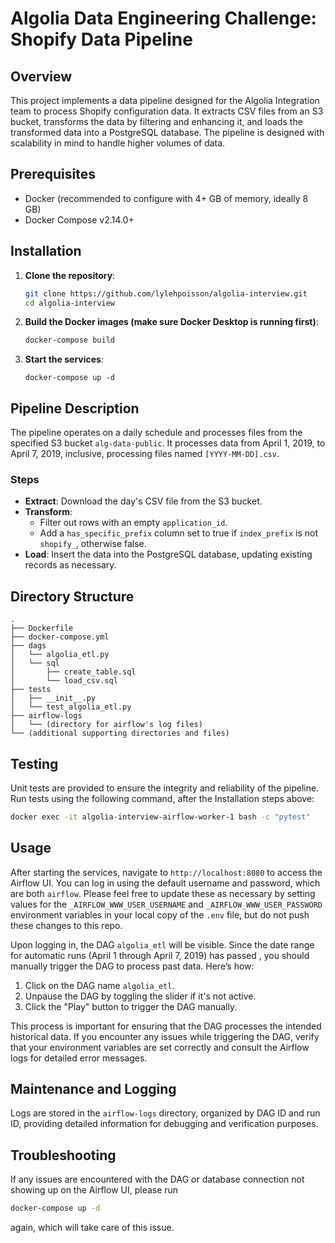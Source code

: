 # Algolia Data Engineering Challenge: Shopify Data Pipeline

## Overview

This project implements a data pipeline designed for the Algolia Integration team to process Shopify configuration data. It extracts CSV files from an S3 bucket, transforms the data by filtering and enhancing it, and loads the transformed data into a PostgreSQL database. The pipeline is designed with scalability in mind to handle higher volumes of data.

## Prerequisites

- Docker (recommended to configure with 4+ GB of memory, ideally 8 GB)
- Docker Compose v2.14.0+

## Installation

1. **Clone the repository**:
   ```bash
   git clone https://github.com/lylehpoisson/algolia-interview.git
   cd algolia-interview
   ```

2. **Build the Docker images (make sure Docker Desktop is running first)**:
    ```bash
    docker-compose build
    ```

3. **Start the services**:
    ```
    docker-compose up -d
    ```

## Pipeline Description

The pipeline operates on a daily schedule and processes files from the specified S3 bucket `alg-data-public`. It processes data from April 1, 2019, to April 7, 2019, inclusive, processing files named `[YYYY-MM-DD].csv`.

### Steps

- **Extract**: Download the day's CSV file from the S3 bucket.
- **Transform**:
  - Filter out rows with an empty `application_id`.
  - Add a `has_specific_prefix` column set to true if `index_prefix` is not `shopify_`, otherwise false.
- **Load**: Insert the data into the PostgreSQL database, updating existing records as necessary.

## Directory Structure

```plaintext
.
├── Dockerfile
├── docker-compose.yml
├── dags
│   └── algolia_etl.py
│   └── sql
│       ├── create_table.sql
│       └── load_csv.sql
├── tests
│   ├── __init__.py
│   └── test_algolia_etl.py
├── airflow-logs
│   └── (directory for airflow's log files)
└── (additional supporting directories and files)
```

## Testing

Unit tests are provided to ensure the integrity and reliability of the pipeline. Run tests using the following command, after the Installation steps above:

```bash
docker exec -it algolia-interview-airflow-worker-1 bash -c "pytest"
```

## Usage

After starting the services, navigate to `http://localhost:8080` to access the Airflow UI. You can log in using the default username and password, which are both `airflow`. Please feel free to update these as necessary by setting values for the `_AIRFLOW_WWW_USER_USERNAME` and `_AIRFLOW_WWW_USER_PASSWORD` environment variables in your local copy of the `.env` file, but do not push these changes to this repo. 

Upon logging in, the DAG `algolia_etl` will be visible. Since the date range for automatic runs (April 1 through April 7, 2019) has passed , you should manually trigger the DAG to process past data. Here’s how:

1. Click on the DAG name `algolia_etl`.
2. Unpause the DAG by toggling the slider if it's not active.
3. Click the "Play" button to trigger the DAG manually.

This process is important for ensuring that the DAG processes the intended historical data. If you encounter any issues while triggering the DAG, verify that your environment variables are set correctly and consult the Airflow logs for detailed error messages.

## Maintenance and Logging

Logs are stored in the `airflow-logs` directory, organized by DAG ID and run ID, providing detailed information for debugging and verification purposes.

## Troubleshooting

If any issues are encountered with the DAG or database connection not showing up on the Airflow UI, please run 
```bash
docker-compose up -d
```
again, which will take care of this issue.
